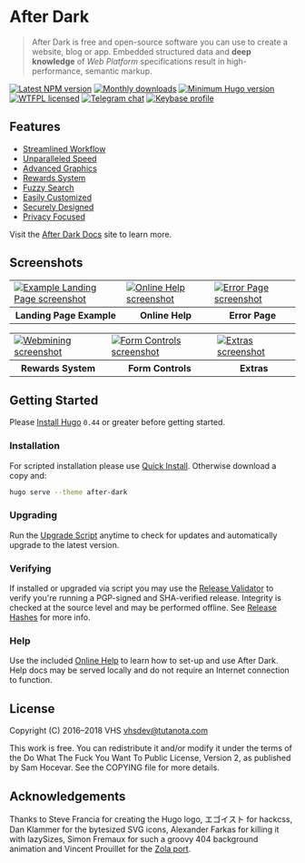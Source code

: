 # After Dark

> After Dark is free and open-source software you can use to create a website, blog or app. Embedded structured data and <b>deep knowledge</b> of <i>Web Platform</i> specifications result in high-performance, semantic markup.

[![Latest NPM version](https://img.shields.io/npm/v/after-dark.svg?style=flat-square)](https://www.npmjs.com/package/after-dark)
[![Monthly downloads](https://img.shields.io/npm/dm/after-dark.svg?style=flat-square)](https://www.npmjs.com/package/after-dark)
[![Minimum Hugo version](https://img.shields.io/badge/hugo->%3D%200.44-FF4088.svg?style=flat-square)](https://gohugo.io)
[![WTFPL licensed](https://img.shields.io/npm/l/after-dark.svg?style=flat-square&longCache=true)](https://codeberg.org/vhs/after-dark/src/branch/master/COPYING)
[![Telegram chat](https://img.shields.io/badge/chat-telegram-32AFED.svg?style=flat-square&longCache=true)](https://t.me/vhs)
[![Keybase profile](https://img.shields.io/badge/pm-keybase-4c8eff.svg?style=flat-square&longCache=true)](https://keybase.io/vhs)

## Features

- [Streamlined Workflow](https://vhs.codeberg.page/after-dark/#feature-workflow)
- [Unparalleled Speed](https://vhs.codeberg.page/after-dark/#feature-speed)
- [Advanced Graphics](https://vhs.codeberg.page/after-dark/#feature-graphics)
- [Rewards System](https://vhs.codeberg.page/after-dark/#feature-rewards)
- [Fuzzy Search](https://vhs.codeberg.page/after-dark/#feature-search)
- [Easily Customized](https://vhs.codeberg.page/after-dark/#feature-customize)
- [Securely Designed](https://vhs.codeberg.page/after-dark/#feature-security)
- [Privacy Focused](https://vhs.codeberg.page/after-dark/#feature-privacy)

Visit the [After Dark Docs](https://vhs.codeberg.page/after-dark) site to learn more.

## Screenshots

<table role="presentation">
  <tr>
    <td>
      <a target="_blank" href="https://vhs.codeberg.page/after-dark/images/screenshots/example-landing-page-fs8.png">
        <img alt="Example Landing Page screenshot" src="https://vhs.codeberg.page/after-dark/images/screenshots/example-landing-page-fs8.png">
      </a>
    </td>
    <td>
      <a target="_blank" href="https://vhs.codeberg.page/after-dark/images/screenshots/feature-online-help-fs8.png">
        <img alt="Online Help screenshot" src="https://vhs.codeberg.page/after-dark/images/screenshots/feature-online-help-fs8.png">
      </a>
    </td>
    <td>
      <a target="_blank" href="https://vhs.codeberg.page/after-dark/images/screenshots/feature-error-page-fs8.png">
        <img alt="Error Page screenshot" src="https://vhs.codeberg.page/after-dark/images/screenshots/feature-error-page-fs8.png">
      </a>
    </td>
  </tr>
  <tr>
    <th scope="col">Landing Page Example</th>
    <th scope="col">Online Help</th>
    <th scope="col">Error Page</th>
  </tr>
</table>

<table role="presentation">
  <tr>
    <td>
      <a target="_blank" href="https://vhs.codeberg.page/after-dark/images/screenshots/module-toxic-swamp-fs8.png">
        <img alt="Webmining screenshot" src="https://vhs.codeberg.page/after-dark/images/screenshots/module-toxic-swamp-fs8.png">
      </a>
    </td>
    <td>
      <a target="_blank" href="https://vhs.codeberg.page/after-dark/images/screenshots/shortcode-button-fs8.png">
        <img alt="Form Controls screenshot" src="https://vhs.codeberg.page/after-dark/images/screenshots/shortcode-button-fs8.png">
      </a>
    </td>
    <td>
      <a target="_blank" href="https://vhs.codeberg.page/after-dark/images/screenshots/extra-high-tea-fs8.png">
        <img alt="Extras screenshot" src="https://vhs.codeberg.page/after-dark/images/screenshots/extra-high-tea-fs8.png">
      </a>
    </td>
  </tr>
  <tr>
    <th scope="col">Rewards System</th>
    <th scope="col">Form Controls</th>
    <th scope="col">Extras</th>
  </tr>
</table>

## Getting Started

Please [Install Hugo](https://gohugo.io/getting-started/installing) `0.44` or greater before getting started.

### Installation

For scripted installation please use [Quick Install](https://vhs.codeberg.page/after-dark/feature/quick-install/). Otherwise download a copy and:

```sh
hugo serve --theme after-dark
```

### Upgrading

Run the [Upgrade Script](https://vhs.codeberg.page/after-dark/feature/upgrade-script/) anytime to check for updates and automatically upgrade to the latest version.

### Verifying

If installed or upgraded via script you may use the [Release Validator](https://vhs.codeberg.page/after-dark/validate/) to verify you're running a PGP-signed and SHA-verified release. Integrity is checked at the source level and may be performed offline. See [Release Hashes](https://vhs.codeberg.page/after-dark/feature/release-hashes/) for more info.

### Help

Use the included [Online Help](https://vhs.codeberg.page/after-dark/feature/online-help/) to learn how to set-up and use After Dark. Help docs may be served locally and do not require an Internet connection to function.

## License

Copyright (C) 2016–2018 VHS <vhsdev@tutanota.com>

This work is free. You can redistribute it and/or modify it under the
terms of the Do What The Fuck You Want To Public License, Version 2,
as published by Sam Hocevar. See the COPYING file for more details.

## Acknowledgements

Thanks to Steve Francia for creating the Hugo logo, エゴイスト for hackcss, Dan Klammer for the bytesized SVG icons, Alexander Farkas for killing it with lazySizes, Simon Fremaux for such a groovy 404 background animation and Vincent Prouillet for the [Zola port](https://www.getzola.org/themes/after-dark/).
